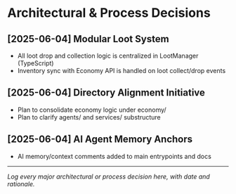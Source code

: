 # Architectural & Process Decisions

## [2025-06-04] Modular Loot System
- All loot drop and collection logic is centralized in LootManager (TypeScript)
- Inventory sync with Economy API is handled on loot collect/drop events

## [2025-06-04] Directory Alignment Initiative
- Plan to consolidate economy logic under economy/
- Plan to clarify agents/ and services/ substructure

## [2025-06-04] AI Agent Memory Anchors
- AI memory/context comments added to main entrypoints and docs

---

*Log every major architectural or process decision here, with date and rationale.*
